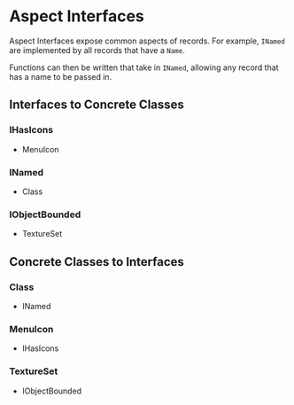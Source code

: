 # Aspect Interfaces
Aspect Interfaces expose common aspects of records.  For example, `INamed` are implemented by all records that have a `Name`.

Functions can then be written that take in `INamed`, allowing any record that has a name to be passed in.
## Interfaces to Concrete Classes
### IHasIcons
- MenuIcon
### INamed
- Class
### IObjectBounded
- TextureSet
## Concrete Classes to Interfaces
### Class
- INamed
### MenuIcon
- IHasIcons
### TextureSet
- IObjectBounded
